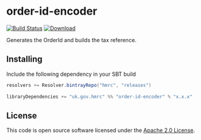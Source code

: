 
order-id-encoder
====
[![Build Status](https://travis-ci.org/hmrc/order-id-encoder.svg?branch=master)](https://travis-ci.org/hmrc/order-id-encoder) [ ![Download](https://api.bintray.com/packages/hmrc/releases/order-id-encoder/images/download.svg) ](https://bintray.com/hmrc/releases/order-id-encoder/_latestVersion)

Generates the OrderId and builds the tax reference.

## Installing
 
Include the following dependency in your SBT build
 
``` scala
resolvers += Resolver.bintrayRepo("hmrc", "releases")
 
libraryDependencies += "uk.gov.hmrc" %% "order-id-encoder" % "x.x.x"
```
 
## License ##
 
This code is open source software licensed under the [Apache 2.0 License]("http://www.apache.org/licenses/LICENSE-2.0.html").
